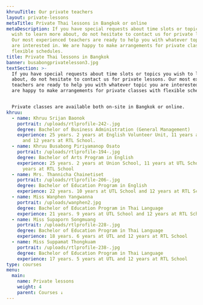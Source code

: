 ```yaml
---
khruuTitle: Our private teachers
layout: private-lessons
metaTitle: Private Thai lessons in Bangkok or online
metaDescription: If you have special requests about time slots or topics you
  wish to learn more about, do not hesitate to contact us for private lessons.
  Our most experienced teachers are ready to help you with whatever topic you
  are interested in. We are happy to make arrangements for private classes with
  flexible schedules.
title: Private Thai lessons in Bangkok
banner: busabongprivatelesson3.jpg
textSection: >-
  If you have special requests about time slots or topics you wish to learn more
  about, do not hesitate to contact us for private lessons. Our most experienced
  teachers are ready to help you with whatever topic you are interested in. We
  are happy to make arrangements for private classes with flexible schedules.


  Private classes are available both on-site in Bangkok or online.
khruu:
  - name: Khruu Srijan Baonok
    portrait: /uploads/rtlprofile-242-.jpg
    degree: Bachelor of Business Administration (General Management)
    experience: 25 years. 2 years at English Volunteer Unit, 11 years at UTL School,
      and 12 years at RTL School.
  - name: Khruu Busabong Piriyamanop Osato
    portrait: /uploads/rtlprofile-194-.jpg
    degree: Bachelor of Arts Program in English
    experience: 25 years. 2 years at Union School, 11 years at UTL School, and 12
      years at RTL School
  - name: Mrs. Thannicha Chainetiset
    portrait: /uploads/rtlprofile-206-.jpg
    degree: Bachelor of Education Program in English
    experience: 22 years. 10 years at UTL School and 12 years at RTL School
  - name: Miss Wanphen Yangwanna
    portrait: /uploads/wanphen2.jpg
    degree: Bachelor of Education Program in Thai Language
    experience: 21 years. 9 years at UTL School and 12 years at RTL School
  - name: Miss Supaporn Songmuang
    portrait: /uploads/rtlprofile-228-.jpg
    degree: Bachelor of Education Program in Thai Language
    experience: 18 years. 6 years at UTL and 12 years at RTL School
  - name: Miss Suppamat Thongkuam
    portrait: /uploads/rtlprofile-238-.jpg
    degree: Bachelor of Education Program in Thai Language
    experience: 17 years. 5 years at UTL and 12 years at RTL School
type: courses
menu:
  main:
    name: Private lessons
    weight: 4
    parent: Courses ↓
---
```

